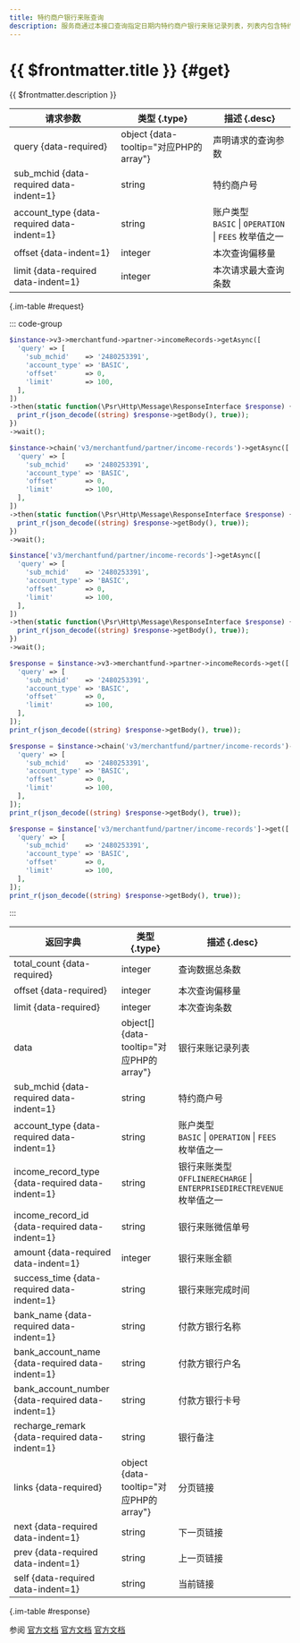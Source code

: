 ```yaml
---
title: 特约商户银行来账查询
description: 服务商通过本接口查询指定日期内特约商户银行来账记录列表，列表内包含特约商户银行来账相关的业务单号、金额、完成时间等信息，供服务商进行查询和核对。
---
```


# {{ $frontmatter.title }} {#get}

{{ $frontmatter.description }}

| 请求参数 | 类型 {.type} | 描述 {.desc}
| --- | --- | ---
| query {data-required} | object {data-tooltip="对应PHP的array"} | 声明请求的查询参数
| sub_mchid {data-required data-indent=1} | string | 特约商户号
| account_type {data-required data-indent=1} | string | 账户类型<br/>`BASIC` \| `OPERATION` \| `FEES` 枚举值之一
| offset {data-indent=1} | integer | 本次查询偏移量
| limit {data-required data-indent=1} | integer | 本次请求最大查询条数

{.im-table #request}

::: code-group

```php [异步纯链式]
$instance->v3->merchantfund->partner->incomeRecords->getAsync([
  'query' => [
    'sub_mchid'    => '2480253391',
    'account_type' => 'BASIC',
    'offset'       => 0,
    'limit'        => 100,
  ],
])
->then(static function(\Psr\Http\Message\ResponseInterface $response) {
  print_r(json_decode((string) $response->getBody(), true));
})
->wait();
```

```php [异步声明式]
$instance->chain('v3/merchantfund/partner/income-records')->getAsync([
  'query' => [
    'sub_mchid'    => '2480253391',
    'account_type' => 'BASIC',
    'offset'       => 0,
    'limit'        => 100,
  ],
])
->then(static function(\Psr\Http\Message\ResponseInterface $response) {
  print_r(json_decode((string) $response->getBody(), true));
})
->wait();
```

```php [异步属性式]
$instance['v3/merchantfund/partner/income-records']->getAsync([
  'query' => [
    'sub_mchid'    => '2480253391',
    'account_type' => 'BASIC',
    'offset'       => 0,
    'limit'        => 100,
  ],
])
->then(static function(\Psr\Http\Message\ResponseInterface $response) {
  print_r(json_decode((string) $response->getBody(), true));
})
->wait();
```

```php [同步纯链式]
$response = $instance->v3->merchantfund->partner->incomeRecords->get([
  'query' => [
    'sub_mchid'    => '2480253391',
    'account_type' => 'BASIC',
    'offset'       => 0,
    'limit'        => 100,
  ],
]);
print_r(json_decode((string) $response->getBody(), true));
```

```php [同步声明式]
$response = $instance->chain('v3/merchantfund/partner/income-records')->get([
  'query' => [
    'sub_mchid'    => '2480253391',
    'account_type' => 'BASIC',
    'offset'       => 0,
    'limit'        => 100,
  ],
]);
print_r(json_decode((string) $response->getBody(), true));
```

```php [同步属性式]
$response = $instance['v3/merchantfund/partner/income-records']->get([
  'query' => [
    'sub_mchid'    => '2480253391',
    'account_type' => 'BASIC',
    'offset'       => 0,
    'limit'        => 100,
  ],
]);
print_r(json_decode((string) $response->getBody(), true));
```

:::

| 返回字典 | 类型 {.type} | 描述 {.desc}
| --- | --- | ---
| total_count {data-required} | integer | 查询数据总条数
| offset {data-required} | integer | 本次查询偏移量
| limit {data-required} | integer | 本次查询条数
| data | object[] {data-tooltip="对应PHP的array"} | 银行来账记录列表
| sub_mchid {data-required data-indent=1} | string | 特约商户号
| account_type {data-required data-indent=1} | string | 账户类型<br/>`BASIC` \| `OPERATION` \| `FEES` 枚举值之一
| income_record_type {data-required data-indent=1} | string | 银行来账类型<br/>`OFFLINERECHARGE` \| `ENTERPRISEDIRECTREVENUE` 枚举值之一
| income_record_id {data-required data-indent=1} | string | 银行来账微信单号
| amount {data-required data-indent=1} | integer | 银行来账金额
| success_time {data-required data-indent=1} | string | 银行来账完成时间
| bank_name {data-required data-indent=1} | string | 付款方银行名称
| bank_account_name {data-required data-indent=1} | string | 付款方银行户名
| bank_account_number {data-required data-indent=1} | string | 付款方银行卡号
| recharge_remark {data-required data-indent=1} | string | 银行备注
| links {data-required} | object {data-tooltip="对应PHP的array"} | 分页链接
| next {data-required data-indent=1} | string | 下一页链接
| prev {data-required data-indent=1} | string | 上一页链接
| self {data-required data-indent=1} | string | 当前链接

{.im-table #response}

参阅 [官方文档](https://pay.weixin.qq.com/doc/v3/partner/4012720249) [官方文档](https://pay.weixin.qq.com/doc/v3/partner/4012718620) [官方文档](https://pay.weixin.qq.com/doc/v3/partner/4012712728)
